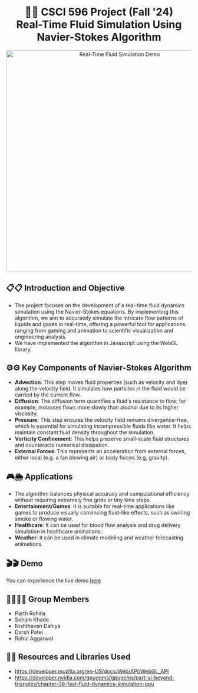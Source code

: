 <h1 align="center">🚀🚀 CSCI 596 Project (Fall '24) <br> Real-Time Fluid Simulation Using Navier-Stokes Algorithm</h1>

<p align="center">
  <img src="asset/gify.gif" alt="Real-Time Fluid Simulation Demo" width="600">
</p>

## 📋📋 Introduction and Objective
- The project focuses on the development of a real-time fluid dynamics simulation using the Navier-Stokes equations. By implementing this algorithm, we aim to accurately simulate the intricate flow patterns of liquids and gases in real-time, offering a powerful tool for applications ranging from gaming and animation to scientific visualization and engineering analysis.
- We have implemented the algorithm in Javascript using the WebGL library.

## ⚙️⚙️ Key Components of Navier-Stokes Algorithm
- **Advection**: This step moves fluid properties (such as velocity and dye) along the velocity field. It simulates how particles in the fluid would be carried by the current flow.
- **Diffusion**: The diffusion term quantifies a fluid's resistance to flow; for example, molasses flows more slowly than alcohol due to its higher viscosity.
- **Pressure**: This step ensures the velocity field remains divergence-free, which is essential for simulating incompressible fluids like water. It helps maintain constant fluid density throughout the simulation.
- **Vorticity Confinement**: This helps preserve small-scale fluid structures and counteracts numerical dissipation. 
- **External Forces**: This represents an acceleration from external forces, either local (e.g. a fan blowing air) or body forces (e.g. gravity).

## 🎮🌦️ Applications
- The algorithm balances physical accuracy and computational efficiency without requiring extremely fine grids or tiny time steps.
- **Entertainment/Games**: It is suitable for real-time applications like games to produce visually convincing fluid-like effects, such as swirling smoke or flowing water.
- **Healthcare**: It can be used for blood flow analysis and drug delivery simulation in healthcare animations.
- **Weather**: It can be used in climate modeling and weather forecasting animations.

## 🎬🎬 Demo
You can experience the live demo [here](https://nishthavan.github.io/CSCI-596-Final-Project/)

## 👩‍💻👨‍💻 Group Members
- Parth Rohilla
- Soham Khade
- Nishthavan Dahiya
- Darsh Patel
- Rahul Aggarwal

## 🔗🔗 Resources and Libraries Used
- https://developer.mozilla.org/en-US/docs/Web/API/WebGL_API
- https://developer.nvidia.com/gpugems/gpugems/part-vi-beyond-triangles/chapter-38-fast-fluid-dynamics-simulation-gpu 

